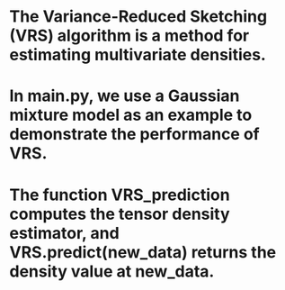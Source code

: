 # The Variance-Reduced Sketching (VRS) algorithm is a method for estimating multivariate densities.

# In main.py, we use a Gaussian mixture model as an example to demonstrate the performance of VRS. 
# The function VRS_prediction computes the tensor density estimator, and VRS.predict(new_data) returns the density value at new_data. 
